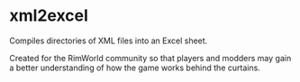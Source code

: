 # xml2excel

Compiles directories of XML files into an Excel sheet. 

Created for the RimWorld community so that players and modders may gain a better understanding of how the game works behind the curtains.
